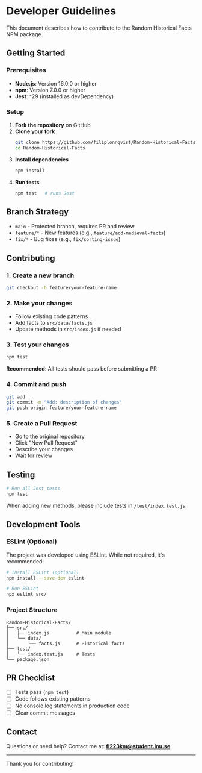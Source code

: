 # Developer Guidelines

This document describes how to contribute to the Random Historical Facts NPM package.

## Getting Started

### Prerequisites
- **Node.js**: Version 16.0.0 or higher
- **npm**: Version 7.0.0 or higher
- **Jest**: ^29 (installed as devDependency)

### Setup

1. **Fork the repository** on GitHub
2. **Clone your fork**
   ```bash
   git clone https://github.com/filiplonnqvist/Random-Historical-Facts
   cd Random-Historical-Facts
   ```
3. **Install dependencies**
   ```bash
   npm install
   ```
4. **Run tests**
   ```bash
   npm test   # runs Jest
   ```

## Branch Strategy

- `main` - Protected branch, requires PR and review
- `feature/*` - New features (e.g., `feature/add-medieval-facts`)
- `fix/*` - Bug fixes (e.g., `fix/sorting-issue`)

## Contributing

### 1. Create a new branch
```bash
git checkout -b feature/your-feature-name
```

### 2. Make your changes
- Follow existing code patterns
- Add facts to `src/data/facts.js`
- Update methods in `src/index.js` if needed

### 3. Test your changes
```bash
npm test
```
**Recommended**: All tests should pass before submitting a PR

### 4. Commit and push
```bash
git add .
git commit -m "Add: description of changes"
git push origin feature/your-feature-name
```

### 5. Create a Pull Request
- Go to the original repository
- Click "New Pull Request"
- Describe your changes
- Wait for review

## Testing

```bash
# Run all Jest tests
npm test
```

When adding new methods, please include tests in `/test/index.test.js`

## Development Tools

### ESLint (Optional)
The project was developed using ESLint. While not required, it's recommended:

```bash
# Install ESLint (optional)
npm install --save-dev eslint

# Run ESLint
npx eslint src/
```

### Project Structure
```
Random-Historical-Facts/
├── src/
│   ├── index.js          # Main module
│   └── data/
│       └── facts.js      # Historical facts
├── test/
│   └── index.test.js     # Tests
└── package.json
```

## PR Checklist

- [ ] Tests pass (`npm test`)
- [ ] Code follows existing patterns
- [ ] No console.log statements in production code
- [ ] Clear commit messages

## Contact

Questions or need help? Contact me at: **fl223km@student.lnu.se**

---

Thank you for contributing!
